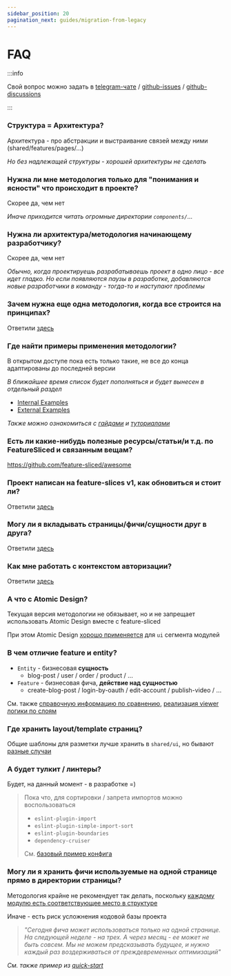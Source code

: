 ```yaml
---
sidebar_position: 20
pagination_next: guides/migration-from-legacy
---
```


# FAQ

:::info

Свой вопрос можно задать в [telegram-чате](https://t.me/feature_sliced) / [github-issues](https://github.com/feature-sliced/documentation/issues) / [github-discussions](https://github.com/feature-sliced/documentation/discussions)

:::

### Структура = Архитектура?

Архитектура - про абстракции и выстраивание связей между ними (shared/features/pages/...)

*Но без надлежащей структуры - хорошей архитектуры не сделать*

### Нужна ли мне методология только для "понимания и ясности" что происходит в проекте?

Скорее да, чем нет

*Иначе приходится читать огромные директории `components/`...*

### Нужна ли архитектура/методология начинающему разработчику?

Скорее да, чем нет

*Обычно, когда проектируешь разрабатываешь проект в одно лицо - все идет гладко. Но если появляются паузы в разработке, добавляются новые разработчики в команду - тогда-то и наступают проблемы*

### Зачем нужна еще одна методология, когда все строится на принципах?

Ответили [здесь](/docs/get-started/motivation)

### Где найти примеры применения методологии?

В открытом доступе пока есть только такие, не все до конца адаптированы до последней версии

*В ближайшее время список будет пополняться и будет вынесен в отдельный раздел*

- [Internal Examples](https://github.com/feature-sliced/examples)
- [External Examples](/examples)

*Также можно ознакомиться с [гайдами](/docs/guides/migration-from-v1) и [туториалами](/docs/get-started/tutorial/quick-start)*

### Есть ли какие-нибудь полезные ресурсы/статьи/и т.д. по FeatureSliced и связанным вещам?

<https://github.com/feature-sliced/awesome>

### Проект написан на feature-slices v1, как обновиться и стоит ли?

Ответили [здесь](/docs/guides/migration-from-v1)

### Могу ли я вкладывать страницы/фичи/сущности друг в друга?

Ответили [здесь](/docs/concepts/app-splitting#group-slices)

### Как мне работать с контекстом авторизации?

Ответили [здесь](/docs/guides/examples/viewer)

### А что с Atomic Design?

Текущая версия методологии не обязывает, но и не запрещает использовать Atomic Design вместе с feature-sliced

При этом Atomic Design [хорошо применяется](https://t.me/feature_sliced/1653) для `ui` сегмента модулей

### В чем отличие feature и entity?

- `Entity` - бизнесовая **сущность**
  - blog-post / user / order / product / ...
- `Feature` - бизнесовая фича, **действие над сущностью**
  - create-blog-post / login-by-oauth / edit-account / publish-video / ...

См. также [справочную информацию по сравнению](/docs/reference/layers/overview), [реализация viewer логики по слоям](/docs/guides/examples/viewer)

### Где хранить layout/template страниц?

Общие шаблоны для разметки лучше хранить в `shared/ui`, но бывают [разные случаи](https://github.com/feature-sliced/documentation/discussions/129)

### А будет тулкит / линтеры?

Будет, на данный момент - в разработке =)

> Пока что, для сортировки / запрета импортов можно воспользоваться
>
> - `eslint-plugin-import`
> - `eslint-plugin-simple-import-sort`
> - `eslint-plugin-boundaries`
> - `dependency-cruiser`
>
> См. [базовый пример конфига](https://gist.github.com/azinit/4cb940a1d4a3e05ef47e15aa18a9ecc5)

### Могу ли я хранить фичи используемые на одной странице прямо в директории страницы?

Методология крайне не рекомендует так делать, поскольку [каждому модулю есть соответствующее место в структуре](/docs/concepts/app-splitting)

Иначе - есть риск усложнения кодовой базы проекта

> *"Сегодня фича может использоваться только на одной странице. На следующей неделе - на трех. А через месяц - ее может не быть совсем. Мы не можем предсказывать будущее, и нужно каждый раз воздерживаться от преждевременных оптимизаций"*

*См. также пример из [quick-start](/docs/get-started/tutorial/quick-start#обычный-подход)*
